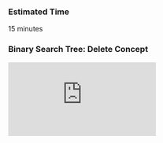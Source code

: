 ### Estimated Time

15 minutes
### Binary Search Tree: Delete Concept
<iframe src="https://www.youtube.com/embed/-zS1_GLHDJo" frameborder="0" allow="autoplay; encrypted-media" allowfullscreen></iframe>

